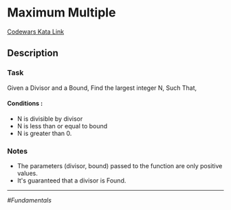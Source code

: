 # Maximum Multiple

[Codewars Kata Link](https://www.codewars.com/kata/5aba780a6a176b029800041c/python)

## Description
### Task
Given a Divisor and a Bound, Find the largest integer N, Such That,

#### Conditions :
- N is divisible by divisor
- N is less than or equal to bound
- N is greater than 0.

### Notes
- The parameters (divisor, bound) passed to the function are only positive values.
- It's guaranteed that a divisor is Found.

---

*#Fundamentals*